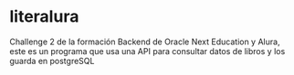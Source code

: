 # literalura
Challenge 2 de la formación Backend de Oracle Next Education y Alura, este es un programa que usa una API para consultar datos de libros y los guarda en postgreSQL
